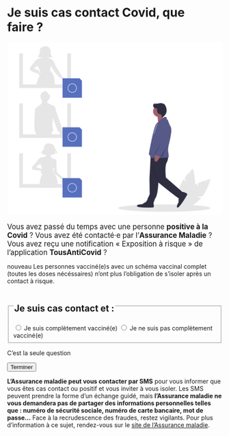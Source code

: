 # Je suis cas contact Covid, que faire ?

<div class="illustration">
    <img src="illustrations/contactarisque.svg" alt="">
</div>

<div id="conseils-personnels" class="conseils">

<p>
<big>Vous avez passé du temps avec une personne <b>positive à la Covid</b> ? Vous avez été contacté·e par l’<b>Assurance Maladie</b> ? Vous avez reçu une notification « Exposition à risque » de l’application <b>TousAntiCovid</b> ?</big>
</p>

<div class="conseil">

<span class="nouveau">nouveau</span> Les personnes vacciné(e)s avec un schéma vaccinal complet (toutes les doses nécéssaires) n’ont plus l’obligation de s’isoler après un contact à risque.

</div>

<form id="contact-a-risque-vaccine-form">
    <fieldset>
        <legend><h2 id="contact-a-risque-vaccine-label">Je suis cas contact et :</h2></legend>
        <div role="radiogroup" aria-labelledby="contact-a-risque-vaccine-label">
            <input id="contact_a_risque_vaccine_radio_vaccine" type="radio" required name="contact_a_risque_vaccine_radio" value="vaccine">
            <label for="contact_a_risque_vaccine_radio_vaccine">Je suis complètement vacciné(e)</label>
            <input id="contact_a_risque_vaccine_radio_pas_vaccine" type="radio" required name="contact_a_risque_vaccine_radio" value="pas-vaccine">
            <label for="contact_a_risque_vaccine_radio_pas_vaccine">Je ne suis pas complètement vacciné(e)</label>
        </div>
    </fieldset>
    <div class="form-controls">
        <div class="button-with-progress">
            <p id="aria-description-progress-contact-a-risque" class="progress visually-hidden">C’est la seule question</p>
            <input type="submit" class="button" value="Terminer" aria-describedby="aria-description-progress-contact-a-risque">
        </div>
    </div>
</form>


<div id="contact-a-risque-pas-vaccine-reponse" class="conseils" hidden>

## Vous n’êtes pas complètement vacciné(e), voici ce que nous vous conseillons de faire :

### 1. Vous isoler

<div class="conseil">

Restez isolé·e **au minimum 7 jours** après votre dernier contact à risque.

</div>

Si vous ne pouvez pas **télétravailler**, vous pouvez [demander un arrêt de travail](https://declare.ameli.fr/isolement/conditions) sans délai de carence, pour pouvoir vous isoler en attendant le résultat du test.

### 2. Faire un test

<div class="conseil">

Faire un **test antigénique** en pharmacie **immédiatement** (voir la [carte des lieux de test](https://www.sante.fr/cf/centres-depistage-covid.html)).

</div>

* Si le test est **positif**, restez en **isolement au moins 10 jours** à partir de la date du test.

* Si le test est **négatif**, restez **en isolement**, et **refaites un test 7 jours après** le dernier contact à risque :

    * s’il est **négatif**, vous pourrez lever votre isolement ;
    * s’il est **positif**, restez en isolement au moins 10 jours à partir de la date du test, et surveillez l’apparition de symptômes.


Si votre test est **positif**, les autres membres de votre foyer seront considérés comme **cas contact**, et devront :

* se maintenir **en isolement** eux aussi (les enfants ne doivent pas aller à l’**école**) ;
* faire un **test antigénique immédiatement** (voir la [carte des lieux de test](https://www.sante.fr/cf/centres-depistage-covid.html)).

</div>

<div id="contact-a-risque-vaccine-reponse" class="conseils" hidden>

## Vous êtes complètement vacciné(e), voici ce que nous vous conseillons de faire :

### 1. Faire un test

<div class="conseil">

Faire un **test antigénique** en pharmacie **immédiatement** (voir la [carte des lieux de test](https://www.sante.fr/cf/centres-depistage-covid.html)).

</div>

* Si le test est **positif**, restez en **isolement au moins 10 jours** à partir de la date du test. Pas besoin de faire un test de contrôle pour sortir de l’isolement.

* Si le test est **négatif** :
    * portez le masque à l’intérieur et à l’extérieur, même dans les lieux qui ne l’exigent plus (restaurant, musées…) ;
    * évitez de rencontrer des personnes vulnérables ou fragiles ;
    * surveillez votre état : température, symptômes…
    
### 2. Faire un test de contrôle

<div class="conseil">

Si votre premier test était **négatif**, faire un test de contrôle 7 jours après le dernier contact à risque.

</div>

* s’il est **négatif**, vous pourrez retirer le masque dans les lieux où il n’est plus obligatoire et reprendre prudemment votre vie sociale ;
* s’il est **positif**, restez en isolement au moins 10 jours à partir de la date du test, et surveillez l’apparition de symptômes. Il n’est pas nécessaire de faire un test de contrôle pour sortir de l’isolement.

Si votre test est **positif**, les autres membres de votre foyer seront considérés comme **cas contact**, et devront, selon leur situation personnelle (schéma vaccinal complet ou non) :

* se maintenir **en isolement** eux aussi (les enfants ne doivent pas aller à l’**école**) ;
* faire un **test antigénique immédiatement** (voir la [carte des lieux de test](https://www.sante.fr/cf/centres-depistage-covid.html)).

</div>

<p id="contact-a-risque-refaire" data-initial-form="vaccine" hidden>
<a href="#" role="button" class="button button-outline button-half-width">Recommencer le questionnaire</a>
</p>

<div class="conseil conseil-jaune">

**L’Assurance maladie peut vous contacter par SMS** pour vous informer que vous êtes cas contact ou positif et vous inviter à vous isoler. Les SMS peuvent prendre la forme d’un échange guidé, mais **l’Assurance maladie ne vous demandera pas de partager des informations personnelles telles que : numéro de sécurité sociale, numéro de carte bancaire, mot de  passe...** Face à la recrudescence des fraudes, restez vigilants. Pour plus d’information à ce sujet, rendez-vous sur le [site de l’Assurance maladie](https://www.ameli.fr/hauts-de-seine/assure/droits-demarches/principes/attention-appels-courriels-frauduleux).

</div>

</div>
